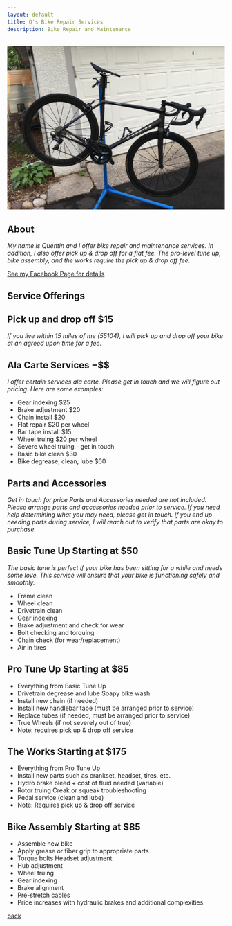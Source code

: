 ```yaml
---
layout: default
title: Q's Bike Repair Services
description: Bike Repair and Maintenance
---
```

_![](IMG_5667.JPG)_
## About
_My name is Quentin and I offer bike repair and maintenance services. In addition, I also offer pick up & drop off for a flat fee._
_The pro-level tune up, bike assembly, and the works require the pick up & drop off fee._

 <a href="https://www.facebook.com/Qs-Bike-Repair-103711121461207/services/?view_public_for=103711121461207&ref=page_internal">See my Facebook Page for details</a>

## Service Offerings
## Pick up and drop off $15
_If you live within 15 miles of me (55104), I will pick up and drop off your bike at an agreed upon time for a fee._

## Ala Carte Services $-$$$
_I offer certain services ala carte. Please get in touch and we will figure out pricing. Here are some examples:_
* Gear indexing $25
* Brake adjustment $20
* Chain install $20
* Flat repair $20 per wheel
* Bar tape install $15
* Wheel truing $20 per wheel
* Severe wheel truing - get in touch
* Basic bike clean $30
* Bike degrease, clean, lube $60


## Parts and Accessories
_Get in touch for price_
_Parts and Accessories needed are not included. Please arrange parts and accessories needed prior to service. If you need help determining what you may need, please get in touch. If you end up needing parts during service, I will reach out to verify that parts are okay to purchase._


## Basic Tune Up Starting at $50
_The basic tune is perfect if your bike has been sitting for a while and needs some love. This service will ensure that your bike is functioning safely and smoothly._
* Frame clean
* Wheel clean
* Drivetrain clean
* Gear indexing
* Brake adjustment and check for wear
* Bolt checking and torquing
* Chain check (for wear/replacement)
* Air in tires


## Pro Tune Up Starting at $85
* Everything from Basic Tune Up
* Drivetrain degrease and lube Soapy bike wash
* Install new chain (if needed)
* Install new handlebar tape (must be arranged prior to service)
* Replace tubes (if needed, must be arranged prior to service)
* True Wheels (if not severely out of true)
* Note: requires pick up & drop off service


## The Works Starting at $175
* Everything from Pro Tune Up
* Install new parts such as crankset, headset, tires, etc.
* Hydro brake bleed + cost of fluid needed (variable)
* Rotor truing Creak or squeak troubleshooting
* Pedal service (clean and lube)
* Note: Requires pick up & drop off service


## Bike Assembly Starting at $85
* Assemble new bike
* Apply grease or fiber grip to appropriate parts
* Torque bolts Headset adjustment
* Hub adjustment
* Wheel truing
* Gear indexing
* Brake alignment
* Pre-stretch cables
* Price increases with hydraulic brakes and additional complexities.


[back](./)
